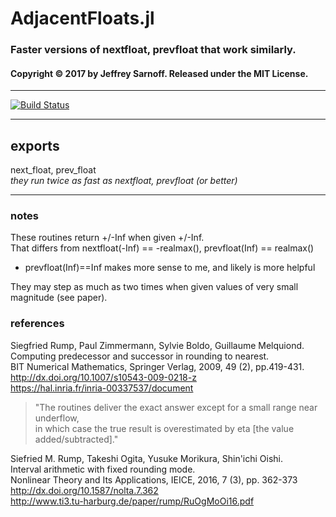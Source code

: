 # AdjacentFloats.jl

### Faster versions of nextfloat, prevfloat that work similarly.


#### Copyright © 2017 by Jeffrey Sarnoff.  Released under the MIT License.

-----

[![Build Status](https://travis-ci.org/JeffreySarnoff/AdjacentFloats.jl.svg?branch=master)](https://travis-ci.org/JeffreySarnoff/AdjacentFloats.jl)

-----


## exports
next_float, prev_float    
*they run twice as fast as nextfloat, prevfloat (or better)*

-----------

### notes
These routines return +/-Inf when given +/-Inf.    
That differs from nextfloat(-Inf) == -realmax(), prevfloat(Inf) == realmax()    
* prevfloat(Inf)==Inf makes more sense to me, and likely is more helpful

They may step as much as two times when given values of very small magnitude (see paper).    

### references   

Siegfried Rump, Paul Zimmermann, Sylvie Boldo, Guillaume Melquiond.    
Computing predecessor and successor in rounding to nearest.    
BIT Numerical Mathematics, Springer Verlag, 2009, 49 (2), pp.419-431.    
http://dx.doi.org/10.1007/s10543-009-0218-z    
https://hal.inria.fr/inria-00337537/document    

> "The routines deliver the exact answer except for a small range near underflow,    
> in which case the true result is overestimated by eta [the value added/subtracted]."    

Siefried M. Rump, Takeshi Ogita, Yusuke Morikura, Shin'ichi Oishi.    
Interval arithmetic with fixed rounding mode.    
Nonlinear Theory and Its Applications, IEICE, 2016, 7 (3), pp. 362-373    
http://dx.doi.org/10.1587/nolta.7.362    
http://www.ti3.tu-harburg.de/paper/rump/RuOgMoOi16.pdf    
